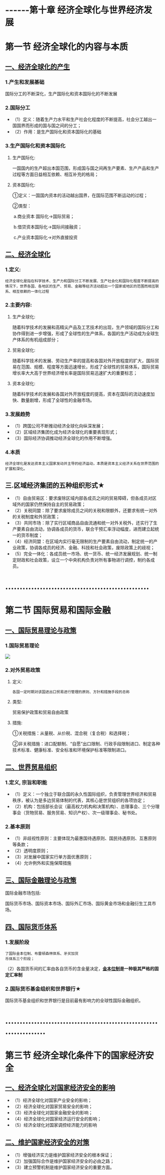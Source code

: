 # ------第十章 经济全球化与世界经济发展

# 第一节 经济全球化的内容与本质

## <u>一、经济全球化的产生</u>

### 1.产生和发展基础

国际分工的不断深化，生产国际化和资本国际化的不断发展

### 2.国际分工

- （1）定义：随着生产力水平和生产社会化程度的不断提高，社会分工越出一国国界而形成的国与国之间的分工；
- （2）作用：是生产国际化和资本国际化的基础

### 3.生产国际化和资本国际化

1. 生产国际化:

   一国国内的生产超出本国范围，形成国与国之间再生产要素、生产产品和生产过程等方面日益相互依赖、相互补充的格局；

2. 资本国际化:

   ①定义：一国国内资本的活动越出国界，在国际范围不断运动的过程；

   ②类型：

   ​    a.商业资本 国际化→国际贸易；

   ​    b.借贷资本国际化→国际间接融资；

   ​    c.产业资本国际化→对外直接投资

## <u>二、经济全球化</u>

### 1.定义:

~~~
经济全球化是指在科学技术、生产力和国际分工不断发展、生产社会化和国际化程度不断提高的情况下，世界各国、各地区的生产、贸易、金融等经济活动超出一个国家或地区的范围而相互联系、相互依赖的一体化过程
~~~

### 2.主要内容:

1. 生产全球化:

   随着科学技术的发展和高精尖产品及工艺技术的出现，生产领域的国际分工和协作得到进一步增强，形成了全球性的生产体系，各国的生产活动成为全球生产体系的有机组成部分；

2. 贸易全球化:

   随着科学技术的发展、劳动生产率的提高和各国对外开放程度的扩大，国际贸易在范围、规模、程度等方面迅速增长，形成了全球性的贸易体系，国际贸易增长率大大高于世界经济增长率是国际贸易迅速扩大的重要标志；

3. 资本全球化:

   随着科学技术的发展和各国对外开放程度的提高，资本在国际的流动速度加快、数量剧增，形成了全球性的金融市场。

### 3.发展趋势

- （1）跨国公司不断推动经济全球化向纵深发展；
- （2）区域经济集团化成为经济全球化的重要表现形式；
- （3）国际经济协调推动经济全球化的作用不断增强。

### 4.本质

~~~
经济全球化是发达资本主义国家发动并主导的经济运动，本质是资本主义经济关系在世界范围的扩展和深化。
~~~

## 三.区域经济集团的五种组织形式★

- （1）自由贸易区：要求废除区域内部各成员之间的贸易障碍，但各成员对区域外的国家仍然保持自主的贸易政策；
- （2）关税同盟：除了要求废除成员之间的关税和限额外，还要求有统一对外的关税制度和外贸政策；
- （3）共同市场：除了实行区域商品自由流通和统一对外关税外，还实行了生产要素自由流动，协调各成员的货币，联合干预汇率浮动幅度，进而建立起统一的货币制度；
- （4）经济同盟：在区域内实行毫无限制的生产要素自由流动，制定统一的产业政策，协调各成员的经济、金融、科技和社会政策，废除政策上的歧视；
- （5）完全一体化：各成员统一市场、统一货币、统一经济发展规划、统一制定财政和社会政策，设立一个中央机构负责对所有事物进行调控，制约各成员。

# ..................................................

# 第二节 国际贸易和国际金融

## <u>一、国际贸易理论与政策</u>

### 1.国际贸易理论

![](F:\'人力资源'自考相关\政治经济学\picture\国际贸易理论.png)

### 2.对外贸易政策

1. 定义:

   ~~~
   各国一定时期对该国进出口贸易进行管理的原则、方针和措施手段的总称
   ~~~

2. 类型:

   贸易保护政策和贸易自由政策

3. 措施:

   ①关税措施：从量税、从价税、混合税（复合税）和选择税；

   ②非关税措施：进口配额制、“自愿”出口限制、行政手段限制进口、制定各种技术标准、健康标准、安全标准和环境保护标准等限制进口。

## <u>二、世界贸易组织</u>

### 1.定义, 宗旨和职能

- （1）定义：一个独立于联合国的永久性国际组织，负责管理世界经济和贸易秩序，被认为是多边贸易体制的代表，其核心是世贸组织的各项协定；
- （2）机构：包括部长会议（最高权力机构和决策机构）、总理事会、三个分理事会（货物贸易、服务贸易、知识产权）、次一级理事会、秘书处。

### 2.基本原则

- （1）非歧视性原则：主要体现为最惠国待遇原则、国民待遇原则、互惠原则等条款；
- （2）透明度原则；
- （3）对发展中国家实行单方面优惠原则；
- （4）允许例外和实施保障措施

## <u>三、国际金融理论与政策</u>

国际金融市场包括:

国际货币市场、国际资本市场、国际外汇市场、国际黄金市场和金融衍生工具市场。

## <u>四、国际货币体系</u>

###  1.发展阶段

~~~
了国际金本位制、布雷顿森林体系、牙买加货
币体系三个阶段；
~~~

（2）各国货币间的汇率由各自货币的含金量决定，**<u>金本位制</u>是一种极其严格的固定汇率制**

### 2.国际货币基金组织和世界银行★

国际货币基金组织和世界银行是目前最有影响力的全球性国际金融组织。

# ...................................................................

# 第三节 经济全球化条件下的国家经济安全

## <u>一、经济全球化对国家经济安全的影响</u>

- （1）经济全球化对国家产业安全的影响；
- （2）经济全球化对国家贸易安全的影响；
- （3）经济全球化对国家金融安全的影响；
- （4）经济全球化对国家经济运行安全的影响；
- （5）经济全球化对国家调控经济能力的影响

## <u>二、维护国家经济安全的对策</u>

- （1）增强经济实力是维护国家经济安全的根本保证；
- （2）加强国际合作是维护国家经济安全的必由之路；
- （3）建立预警机制是维护国家经济安全的重要方面。